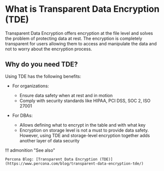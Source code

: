# What is Transparent Data Encryption (TDE)

Transparent Data Encryption offers encryption at the file level and solves the problem of protecting data at rest. The encryption is completely transparent for users allowing them to access and manipulate the data and not to worry about the encryption process.

## Why do you need TDE?

Using TDE has the following benefits:

* For organizations:
   
    - Ensure data safety when at rest and in motion
    - Comply with security standards like HIPAA, PCI DSS, SOC 2, ISO 27001

* For DBAs:
   
    - Allows defining what to encrypt in the table and with what key
    - Encryption on storage level is not a must to provide data safety. However, using TDE and storage-level encryption together adds another layer of data security

!!! admonition "See also"

    Percona Blog: [Transparent Data Encryption (TDE)](https://www.percona.com/blog/transparent-data-encryption-tde/)